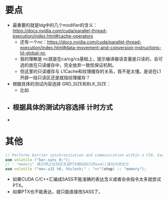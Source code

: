 # 要点

- 最重要的就是ldg中的几个modifier的含义：https://docs.nvidia.com/cuda/parallel-thread-execution/index.html#cache-operators
  - 还有一个nc：https://docs.nvidia.com/cuda/parallel-thread-execution/index.html#data-movement-and-conversion-instructions-ld-global-nc
  - 我的理解是 nc就是在ca/cg/cs基础上，提示编译器该变量是只读的，会可选的放在只读缓存中，完全放弃一致性保证机制。
  - 但这里的只读缓存与 L1Cache和纹理缓存的关系，我不是太懂。是说在L1开辟一段只读区还是就指纹理缓存？
- 根据具体的测试内容选择 GRD_SIZE和BLK_SIZE：
  - 比如
- 根据具体的测试内容选择 计时方式
  - 
- 




# 其他
~~~C++
// Performs barrier synchronization and communication within a CTA. Each CTA instance has sixteen barriers numbered 0..15.
asm volatile ("bar.sync 0;");
// : "memory" 表示停止任何在生成PTX期间执行的asm()语句内存优化
asm volatile ("mov.u32 %0, %%clock;" : "=r"(stop) :: "memory");
~~~


- 如果CUDA C/C++汇编成SASS不能准确的表达含义或者杂余指令太多就尝试PTX。
- 如果PTX也不能表达，就只能直接改SASS了。
